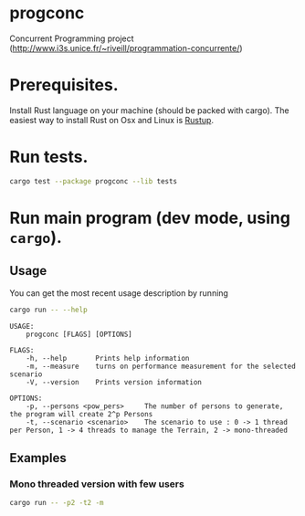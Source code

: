 # progconc
Concurrent Programming project (http://www.i3s.unice.fr/~riveill/programmation-concurrente/)


# Prerequisites. 

Install Rust language on your machine (should be packed with cargo).
The easiest way to install Rust on Osx and Linux is [Rustup](https://www.rustup.rs/).

# Run tests. 
```bash
cargo test --package progconc --lib tests
```
# Run main program (dev mode, using `cargo`). 

## Usage

You can get the most recent usage description by running 

```bash
cargo run -- --help
```

```man
USAGE:
    progconc [FLAGS] [OPTIONS]

FLAGS:
    -h, --help       Prints help information
    -m, --measure    turns on performance measurement for the selected scenario
    -V, --version    Prints version information

OPTIONS:
    -p, --persons <pow_pers>     The number of persons to generate, the program will create 2^p Persons
    -t, --scenario <scenario>    The scenario to use : 0 -> 1 thread per Person, 1 -> 4 threads to manage the Terrain, 2 -> mono-threaded
```

## Examples

### Mono threaded version with few users
```bash
cargo run -- -p2 -t2 -m
```

